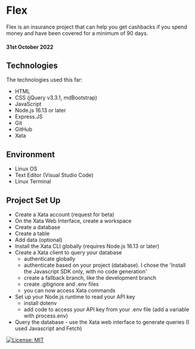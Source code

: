 # Flex
Flex is an insurance project that can help you get cashbacks if you spend money and have been covered for a minimum of 90 days. 

#### 31st October 2022


## Technologies
The technologies used this far:
* HTML
* CSS (jQuery v3.3.1, mdBootstrap)
* JavaScript
* Node.js 16.13 or later
* Express.JS
* Git
* GitHub
* Xata

## Environment
* Linux OS
* Text Editor (Visual Studio Code)
* Linux Terminal

## Project Set Up
* Create a Xata account (request for beta)
* On the Xata Web Interface, create a workspace
* Create a database
* Create a table
* Add data (optional)
* Install the Xata CLI globally (requires Node.js 16.13 or later)
* Create a Xata client to query your database
    - authenticate globally
    - authenticate based on your project (database). I chose the 'Install the Javascript SDK only, with no code generation'
    - create a fallback branch, like the development branch
    - create .gitignore and .env files
    - you can now access Xata commands
* Set up your Node.js runtime to read your API key
    - install dotenv
    - add code to access your API key from your .env file (add a variable with process.env) 
* Query the database - use the Xata web interface to generate queries (I used Javascript and Fetch)

[![License: MIT](https://img.shields.io/badge/License-MIT-yellow.svg)](https://opensource.org/licenses/MIT) 
